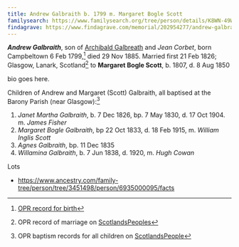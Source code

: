 ```yaml
---
title: Andrew Galbraith b. 1799 m. Margaret Bogle Scott
familysearch: https://www.familysearch.org/tree/person/details/K8WN-49W
findagrave: https://www.findagrave.com/memorial/202954277/andrew-galbraith
---
```

***Andrew Galbraith***, son of [Archibald Galbreath](galbreath-archibald-1760.md) and *Jean Corbet*, born Campbeltown 6 Feb 1799,[^birth] died 29 Nov 1885.  Married first 21 Feb 1826; Glasgow, Lanark, Scotland[^marriage] to **Margaret Bogle Scott**, b. 1807, d. 8 Aug 1850

bio goes here.  

Children of Andrew and Margaret (Scott) Galbraith, all baptised at the Barony Parish (near Glasgow):[^children]

1. *Janet Martha Galbraith*, b. 7 Dec 1826, bp. 7 May 1830, d. 17 Oct 1904.  m. *James Fisher*
2. *Margaret Bogle Galbraith*, bp 22 Oct 1833, d. 18 Feb 1915, m. *William Inglis Scott*
3. *Agnes Galbraith*, bp. 11 Dec 1835
4. *Willamina Galbraith*, b. 7 Jun 1838, d. 1920,  m. *Hugh Cowan*

[^birth]: [OPR record for birth](/sources/opr-campbeltown-births.md#1799-02-10-andrew-galbreath)
[^marriage]: OPR record of marriage on [ScotlandsPeoples](https://www.scotlandspeople.gov.uk/record-results?search_type=people&event=M&record_type%5B0%5D=opr_marriages&church_type=Old%20Parish%20Registers&dl_cat=church&dl_rec=church-banns-marriages&surname=Galbraith&surname_so=exact&forename=Andrew&forename_so=starts&sex=M&spouse_name=Scott&spouse_name_so=exact&from_year=1826&to_year=1826&record=Church%20of%20Scotland%20%28old%20parish%20registers%29%20Roman%20Catholic%20Church%20Other%20churches)

[^children]: OPR baptism records for all children on [ScotlandsPeople](https://www.scotlandspeople.gov.uk/record-results?search_type=people&event=%28B%20OR%20C%20OR%20S%29&record_type%5B0%5D=opr_births&church_type=Old%20Parish%20Registers&dl_cat=church&dl_rec=church-births-baptisms&surname=Galbraith&surname_so=exact&forename_so=starts&from_year=1826&to_year=1838&parent_names=galbraith&parent_names_so=exact&parent_name_two=scott&parent_name_two_so=exact&record=Church%20of%20Scotland%20%28old%20parish%20registers%29%20Roman%20Catholic%20Church%20Other%20churches&sort=asc&order=Date&field=year)

Lots

- https://www.ancestry.com/family-tree/person/tree/3451498/person/6935000095/facts
